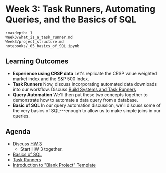 # Week 3: Task Runners, Automating Queries, and the Basics of SQL

```{toctree}
:maxdepth: 1
Week3/what_is_a_task_runner.md
Week3/project_structure.md
notebooks/_05_basics_of_SQL.ipynb
```

## Learning Outcomes

 - **Experience using CRSP data** Let's replicate the CRSP value weighted market index and the S&P 500 index.
 - **Task Runners** Now, discuss incorporating automated data downloads into our workflow. Discuss [Build Systems and Task Runners](./Week3/what_is_a_task_runner.md)
 - **Query Automation** We'll then put these two concepts together to demonstrate how to automate a data query from a database.
 - **Basic of SQL** In our query automation discussion, we'll discuss some of the very basics of SQL---enough to allow us to make simple joins in our queries.

## Agenda

- Discuss [HW 3](./HW3.md)
    - Start HW 3 together.
- [Basics of SQL](./notebooks/_05_basics_of_SQL.ipynb)
- [Task Runners](./Week3/what_is_a_task_runner.md)
- [Introduction to "Blank Project" Template](./Week3/project_structure.md)


